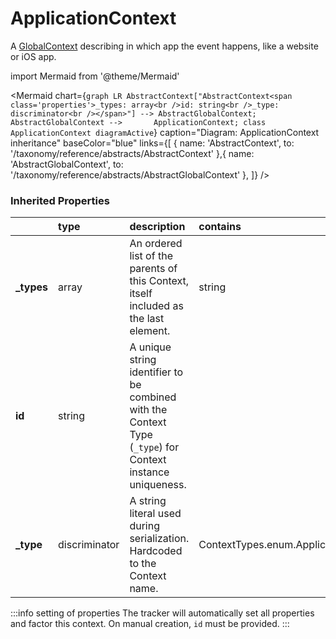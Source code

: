 # ApplicationContext

A [GlobalContext](/taxonomy/reference/global-contexts/overview.md) describing in which app the event happens, like a website or iOS app.

import Mermaid from '@theme/Mermaid'

<Mermaid chart={`
    graph LR
      AbstractContext["AbstractContext<span class='properties'>_types: array<br />id: string<br />_type: discriminator<br /></span>"] --> AbstractGlobalContext;
      AbstractGlobalContext -->       ApplicationContext;
    class ApplicationContext diagramActive
  `}
  caption="Diagram: ApplicationContext inheritance"
  baseColor="blue"
  links={[
{ name: 'AbstractContext', to: '/taxonomy/reference/abstracts/AbstractContext' },{ name: 'AbstractGlobalContext', to: '/taxonomy/reference/abstracts/AbstractGlobalContext' },  ]}
/>

### Inherited Properties

|             | type          | description                                                                                                | contains                             |
|:------------|:--------------|:-----------------------------------------------------------------------------------------------------------|:-------------------------------------|
| **\_types** | array         | An ordered list of the parents of this Context, itself included as the last element.                       | string                               |
| **id**      | string        | A unique string identifier to be combined with the Context Type (`_type`) for Context instance uniqueness. |                                      |
| **\_type**  | discriminator | A string literal used during serialization. Hardcoded to the Context name.                                 | ContextTypes.enum.ApplicationContext |

:::info setting of properties
The tracker will automatically set all properties and factor this context. On manual creation, `id` must be provided.
:::
